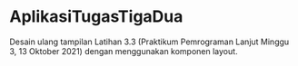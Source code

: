 # AplikasiTugasTigaDua
Desain ulang tampilan Latihan 3.3 (Praktikum Pemrograman Lanjut Minggu 3, 13 Oktober 2021) dengan menggunakan komponen layout.
